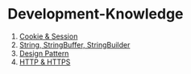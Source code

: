 # Development-Knowledge
1. [Cookie & Session](https://github.com/mckaydev/Development-Knowledge/blob/master/Cookie_Session.md)
2. [String, StringBuffer, StringBuilder](https://github.com/mckaydev/Development-Knowledge/blob/master/String_StringBuffer_StringBuilder.md)
3. [Design Pattern](https://github.com/mckaydev/Development-Knowledge/blob/master/Design_Pattern.md)
4. [HTTP & HTTPS](https://github.com/mckaydev/Development-Knowledge/blob/master/HTTP_HTTPS.md)